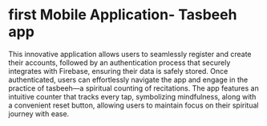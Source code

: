 #  first Mobile Application- Tasbeeh app 


This innovative application allows users to seamlessly register and create their accounts, followed by an authentication process that securely integrates with Firebase, ensuring their data is safely stored. Once authenticated, users can effortlessly navigate the app and engage in the practice of tasbeeh—a spiritual counting of recitations. The app features an intuitive counter that tracks every tap, symbolizing mindfulness, along with a convenient reset button, allowing users to maintain focus on their spiritual journey with ease.
 
 
